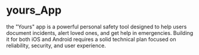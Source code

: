 # yours_App
the "Yours" app is a powerful personal safety tool designed to help users document incidents, alert loved ones, and get help in emergencies. Building it for both iOS and Android requires a solid technical plan focused on reliability, security, and user experience.
